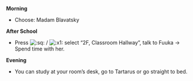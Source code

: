 **Morning**

- Choose: Madam Blavatsky

**After School**

- Press ![:sq:](https://www.powerpyx.com/wp-includes/images/smilies/square.png) / ![:x1:](https://www.powerpyx.com/wp-includes/images/smilies/x1.png) select “2F, Classroom Hallway”, talk to Fuuka -> Spend time with her.

**Evening**

- You can study at your room’s desk, go to Tartarus or go straight to bed.
